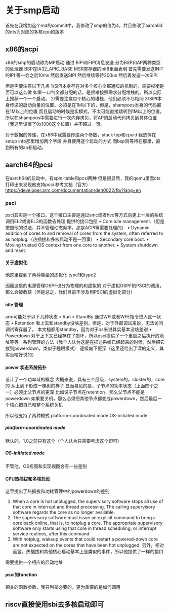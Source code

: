 # 关于smp启动
首先在我增加这个md的commit中，我修改了smp的值为4，并且修改了aarch64的dts为对应的多核cpu的版本

## x86的acpi
x86的smp的启动称为MP启动
通过 BIPI和FIPI消息发送
分为BSP和AP两种类型的处理器
BSP在IA32_APIC_BASE MSR寄存器的bit8里面表明
首先需要发送INIT的IPI
等一会之后10ms
然后发送SIPI
然后继续等待200us
然后再发送一次SIPI

但是需要注意以下几点
1/SIPI本身存在对多个核心全都通知的机制的，需要权衡是否可以这么做
如果一口气全都分配的话，是很难按照需求分配堆栈的。所以实际上推荐一个一个启动。
2/需要注意每个核心的堆栈，他们必须不尽相同
3/SIPI本身传递的启动向量的位置，必须是在1M以下的，但是，shampoos本身的代码都在1M以上的位置
而且启动的时候是实模式，不太可能直接跳转到1M以上的位置，所以在shampoos中需要进行一次内存拷贝，将AP的启动代码拷贝到具体位置（我这里设置了0x1000这个位置）并不超过一页。

对于数据的传递，在x86中我需要传递两个参数，stack top和cpuid
我选择在setup info那里增加两个字段
并且使用逐个启动的方式
而bsp则等待在那里，直到所有的ap都启动。

## aarch64的pcsi
在aarch64的启动中，有spin-table和pcsi两种
但是很显然，我的qemu里面dts打印出来发现他支持pcsi
参考文档（官方）
https://developer.arm.com/documentation/den0022/fb/?lang=en

### psci
psci其实是一个接口，这个接口主要是通过smc或者hvc等方式向更上一层的系统调用EL2或者EL3的函数去处理
提供的接口包括
• Core idle management.（但是按照他的说法，并不管理动态频率，那是ACPI等需要处理的）
• Dynamic addition of cores to and removal of cores from the system, often referred to as hotplug.（热插拔和多核启动不是一回事）
• Secondary core boot.
• Moving trusted OS context from one core to another.
• System shutdown and reset.

#### 关于虚拟化
他这里提到了两种类型的虚拟化
type1和type2

因而这里的电源管理OSPF也分为物理的和虚拟的
对于虚拟OSPF的PSCI的调用，那么会被截获（但是总之，我们目前不涉及到PSCI的虚拟化部分）

#### idle 管理
arm可能处于以下几种状态
• Run
• StandBy
    通过WFI或者WFE指令进入这一状态
• Retention
    看上去和standby没啥差别，但是，对于外部调试来说，无法访问调试寄存器了。
    本文档都用standby，因为对于os来说其实基本没啥差别
• Powerdown
    对于上下文已经存在了损坏，所以psci提供了一个重启之后执行的地址等等一系列管理的方法（我个人认为这是在描述系统已经起来的时候，然后把它放到powerdown，类似于睡眠模式）
逐级向下更深（这里还给出了深的定义，其实没啥好说的）

#### power 状态系统拓扑
设计了一个功率域的概念
大概来说，具有三个层级，system的，cluster的，core的
从上到下形成一棵树的样子
显而易见的是，子节点的功率状态（上面四个之一）必须比父节点的更深
比如说子节点在retention，那么父节点不能是powerdown
如果要关机，那么必须把其他节点都变成powerdown，然后最后一个核心把自己和整个系统关机

所以他支持了两种模式
platform-coordinated mode
OS-initiated mode

##### platform-coordinated mode
默认的，1.0之前只有这个（个人认为只需要考虑这个即可）

##### OS-initiated mode
不管他，OS视图和实现视图会有一些差别

#### CPU热插拔和多核启动
这里提出了热插拔和功耗管理中的powerdown的差别
1) When a core is hot unplugged, the supervisory software stops all use of that core in interrupt and thread processing. The calling supervisory software regards the core as no longer available.
2) The supervisory software must issue an explicit command to bring a core back online, that is, to hotplug a core. The appropriate supervisory software only starts using that core in thread scheduling, or interrupt service routines, after this command.
3) With hotplug, wakeup events that could restart a powered-down core are not expected on the cores that have been hot unplugged.
另外，相对而言，热插拔和其他核心启动基本上是类似的事件，所以他提供了一样的接口

需要提供一个相应的启动地址

#### psci的function
相关的函数参数，我只列举必要的，更为重要的是如何调用



## riscv直接使用sbi去多核启动即可
